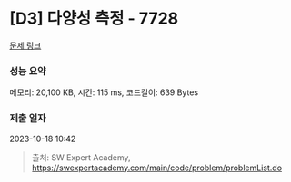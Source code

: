 # [D3] 다양성 측정 - 7728 

[문제 링크](https://swexpertacademy.com/main/code/problem/problemDetail.do?contestProbId=AWq40NEKLyADFARG) 

### 성능 요약

메모리: 20,100 KB, 시간: 115 ms, 코드길이: 639 Bytes

### 제출 일자

2023-10-18 10:42



> 출처: SW Expert Academy, https://swexpertacademy.com/main/code/problem/problemList.do
